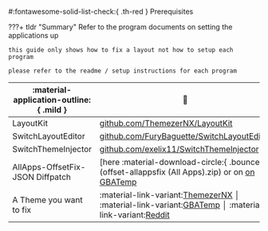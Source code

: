 #:fontawesome-solid-list-check:{ .th-red } Prerequisites

???+ tldr "Summary"
	Refer to the program documents on setting the applications up

	this guide only shows how to fix a layout not how to setup each program

	please refer to the readme / setup instructions for each program

|:material-application-outline:{ .mild } 	     |							:link:									   |
|------------------------------------------------|---------------------------------------------------------------------|
|	LayoutKit	   | [github.com/ThemezerNX/LayoutKit](https://github.com/ThemezerNX/LayoutKit)	  		       |
| SwitchLayoutEditor | [github.com/FuryBaguette/SwitchLayoutEditor](https://github.com/FuryBaguette/SwitchLayoutEditor) |
| SwitchThemeInjector| [github.com/exelix11/SwitchThemeInjector](https://github.com/exelix11/SwitchThemeInjector)	  |
| AllApps-OffsetFix-JSON Diffpatch | [here :material-download-circle:{ .bounce }](offset-allappsfix (All Apps).zip) or on [on GBATemp](https://gbatemp.net/download/json-all-apps-offset-fix-for-14-0-0.37417/)			  |
| A Theme you want to fix | :material-link-variant:[ThemezerNX](https://themezer.net/) │ :material-link-variant:[GBATemp](https://gbatemp.net/download/categories/themes.1671/) │ :material-link-variant:[Reddit](https://www.reddit.com/r/NXThemes/) |


	